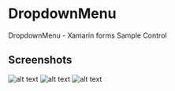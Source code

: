 # DropdownMenu
DropdownMenu - Xamarin forms Sample Control
## Screenshots
![alt text](https://github.com/osamaelhosany/DropdownMenu/blob/master/img/Screenshot_1.png)
![alt text](https://github.com/osamaelhosany/DropdownMenu/blob/master/img/Screenshot_2.png)
![alt text](https://github.com/osamaelhosany/DropdownMenu/blob/master/img/Screenshot_3.png)
